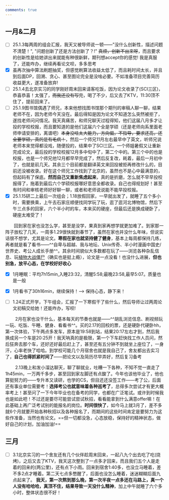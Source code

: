 ```yaml
--- 
comments: true
---
```


## 一月&二月

- [ ] 25.1.3每两周的组会汇报，我天又被导师说一顿——"没什么创新性，描述问题不清楚！", "问题创新了还是方法创新了？!" ~~真烦，创新不出来呀~~，而且要求的创新性是给她讲出来就能有种很新鲜，期刊想accept你的感觉! 我是真服了，还能咋办，继续再看论文呗，多多思考
- [x] 虽再次抽中算法刷题抽奖，但感觉刷算法收益太低了，而且耗时间太长，并且到后面DP，回溯、贪心、甚至图论完全是没啥必要。不如准备项目完善简历收益更大，遂准备放弃!
- [ ] 25.1.4去北京实习的同学刚好周末回来请客吃饭，因为论文收录了(SCI三区)，恭喜恭喜！太强了，~~而我还没有写完~~，喝了不少，后又去了KTV，11:30顶不住了，提前回来了。
- [ ] 25.1.9图书馆偶遇了师兄，本来他想找图书馆那个期刊的审稿人聊一聊，结果老师不在，因为老师今天没在。最后得知是因为论文不知道怎么突然被拒了，遂找老师问问情况。我天真痛苦，和师兄聊天过程得知，他们这届八月多才让投的学校校报，而且要知道的是他们这届六个全是学硕（还是老师向系里面老师申请安排的，离谱吧）~~本身没啥太大能力，方向偏，不指导，要求还高，还全要学硕，真的是有毛病！~~，然后一个师兄11月左右最早中了英文，听师兄说老师本来觉得都没戏，随便投的，结果中了SCI三区。一个师姐暑假又让重新完成论文，最后投的学校校报12月多中旬中了，第二个中的。第三个中的也是校报，也是一个师兄他12月都早早完成了，然后反复改，耗着，最后一月初中了，也就是前几天。其余三个目前都是翻译英文来回投被拒再修改什么的，目前还没被收录。好在这个师兄工作找到了北京的，虽然也不是心中最满意的，但起码有了保底。**然而自己又重新焦虑起来**，真的是折磨，怎么就不早早投校报得了，拖着到最后六个学硕校报哪好意思全都收录。自己也得规划好！甚至有时间和审核老师好好聊一聊，或者和老师说说能不能早投校报。
- [x] 25.1.15研二上最后一次组会；1.18放假回家，一早就出发了，就睡了五个多小时，需要换乘，上午去石家庄顺便找同学玩了玩，逛了逛河北博物馆，然后下午三点多的回家，六个半小时的车，本来买的硬座，但最后还是换成硬卧了，硬座太难受了！

&nbsp;&nbsp; &nbsp; &nbsp; 回到家在家也没怎么学，甚至是没学，果真到家再想学就更加难了。到家那一阵子放松了几天，一周多1.29很快就到春节了，虽然在家也并没什么年味，但说实话很不想学，尤其是论文。**寒假在家也就坚持健了健身**，基本上每周都保持几练，再者就是看了看书——^^自卑与超越、我与地坛、Unix传奇、半小时漫画中国史/世界史、考公人成长手册^^。其余时间貌似大多数都在玩了——浏览各种杂乱信息、玩[植物大战僵尸](https://www.pvzhe.com/hybrid/)（确实也是挺上瘾），论文是一点没看！也没什么进展，**但也别急，放平心态，在学校好好收心**

- [x] 1月睡眠：平均7h15min,入睡23:32，清醒5:58;最晚23:58,最早5:07。质量也是一般
- [x] 1月看书了30h16min，继续保持！--> 保持心态，静下来！
- [ ] 1.24正式开学，下午组会，汇报了一下寒假干了些什么，然后导师让过两周论文初稿交给她！还能咋办，写呗!


&nbsp; &nbsp; &nbsp; &nbsp; 2月在家也没干什么，基本每天的节奏也就是——^^胡乱浏览信息、刷视频玩一玩、吃饭、午睡、健身、看看书^^。买的2.17的回校的票，还是硬卧代硬卧hh，第一次体验，下午两点多发车，原本是19:58到站，结果20:17左右才到，然后我换成另一个车是20:25开！我天呐真的是极限，第一个下车赶快找工作人员问，然后狂奔去那个车，还好还好最后赶上了，甚至还有五分钟不到就坐上座位了，一身汗，心率老快了哈哈。到学校可能几个月宿舍也就是我自己了，舍友都出去实习了，**自己也得抓紧时间了**——把论文以及简历尽早弄好，然后复习备考

&nbsp; &nbsp; &nbsp; &nbsp; 2.13晚上和发小溜达聊天，聊了聊就业，吐糟一下各种，不知不觉一直走了1h45min，一万两千多步，甚至回到家左脚还有点酸了。今年也该他毕业了，他也算挺努力的——专升本又读研，也学的CS，但目还还没签工作——考了公，后面还有事业单位需要考！**选择考公也就意味着各种巡考了**，总得多次尝试才有更大概率考上！甚至问了一下今年毕业也在备考的同学，也都在广泛笔试。或许到时候我也是如此吧！不过还是要尽可能尝试尝试秋招，看看能拿到什么满意offer嘛！在此基础上再广泛考试别的能报名的岗位。**时间很快了**，如今马上就3月了，差不多就6个月就要开始各种秋招以及各种报名了，而期间的这些时间肯定是要努力为这些作准备，当然也有论文。==但一切都没急，心态放稳，保持好的精神状态，做好自己的计划，加油加油!==

## 三月

- [ ] 3.1北京实习的一个舍友还有几个伙伴趁周末回来，一起八九个出去吃了吃(烧烤)，之后又去了KTV，我天这次整到了一点多才回来，而且我们五个人是走着的回来的(两公里)，还有点下小雨。回来到宿舍1:40多，也没立马睡着，差不多2点才睡着。第二天七点多憋醒了，后面也没怎么睡着，迷迷糊糊后面九点起来了。 **我天，第一次熬到那么晚，第一次半夜一点多还在马路上，真一个人没有哈哈哈，真顶不住，结果导致一天没什么精神**，加上中午就睡了六个多小时，整体状态很不好！